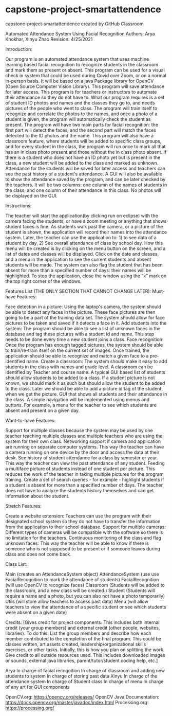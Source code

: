# capstone-project-smartattendence
capstone-project-smartattendence created by GitHub Classroom

Automated Attendance System Using Facial Recognition
Authors: Arya Khokhar, Xinyu Zhao
Revision: 4/25/2021

Introduction: 

Our program is an automated attendance system that uses machine learning based facial recognition to recognize students in the classroom and mark them as present or absent. This program can be used for a visual check in system that could be used during Covid over Zoom, or on a normal in-person basis. It will be based on a java Package library for OpenCV (Open Source Computer Vision Library). This program will save attendance for later access. This program is for teachers or instructors to automate their attendance so they do not have to.
 What our program requires is a set of student ID photos and names and the classes they go to, and needs pictures of the people who went to class. 
The program will train itself to recognize and correlate the photos to the names, and once a photo of a student is given, the program will automatically check the student as present. The program will have two main parts for facial recognition: the first part will detect the faces, and the second part will match the faces detected to the ID photos and the name. 
This program will also have a classroom feature, where students will be added to specific class groups, and for every student in the class, the program will run once to mark all that has an in class photo present and those without the in class photo absent. If there is a student who does not have an ID photo yet but is present in the class, a new student will be added to the class and marked as unknown. Attendance for the students will be saved for later access and teachers can see the past history of a student's attendance.
A GUI will also be available to show the attendance saved by the program, and can be later checked by the teachers. It will be two columns: one column of the names of students in the class, and one column of their attendance in this class. No photos will be displayed on the GUI. 

Instructions:

The teacher will start the application(by clicking run on eclipse) with the camera facing the students, or have a zoom meeting or anything that shows student faces is fine. As students walk past the camera, or a picture of the student is shown, the application will record their names into the attendance system. Later, the teacher can use the application to: 1) to see data of a student by day, 2) See overall attendance of class by school day. How this menu will be created is by clicking on the menu button on the screen, and a list of dates and classes will be displayed. Click on the date and classes, and a menu in the application to see the current students and absent students will be made. The system can also flag the student that has been absent for more than a specified number of days: their names will be highlighted. To stop the application, close the window using the “x” mark on the top right corner of the windows. 

Features List (THE ONLY SECTION THAT CANNOT CHANGE LATER):
Must-have Features:

Face detection in a picture: Using the laptop's camera, the system should be able to detect any faces in the picture. These face pictures are then going to be a part of the training data set. The system should allow for face pictures to be taken and saved if it detects a face in it.
Add students into the system: The program should be able to see a list of unknown faces in the database and tag these pictures with a student id and name. This step needs to be done every time a new student joins a class.
Face recognition: Once the program has enough tagged pictures, the system should be able to train/re-train itself on the current set of images. Once trained, the application should be able to recognize and match a given face to a pre-identified name. 
Create a classroom: The system should make it easy to add students in the class with names and grade level. A classroom can be identified by Teacher and course name. A typical GUI based list of students should allow students to be added to a class. If a student picture is not known, we should mark it as such but should allow the student to be added to the class. Later we should be able to add a picture id tag of the student, when we get the picture. 
 GUI that shows all students and their attendance in the class. A simple navigation will be implemented using menus and buttons. For example, a menu for the teacher to see which students are absent and present on a given day.

Want-to-have Features:

Support for multiple classes because the system may be used by one teacher teaching multiple classes and multiple teachers who are using the system for their own class.
Networking support if camera and application are running on separate computer systems. This way the teacher can have a camera running on one device by the door and access the data at their desk.
See history of student attendance for a class by semester or year. This way the teacher can view the past attendance of any student.
Feeding a multiface picture of students instead of one student per picture. This reduces the work of the teacher in taking multiple pictures for the program training. 
Create a set of search queries - for example - highlight students if a student is absent for more than a specified number of days. The teacher does not have to analyze the students history themselves and can get information about the student.

Stretch Features:

Create a website extension: Teachers can use the program with their designated school system so they do not have to transfer the information from the application to their school database.
Support for multiple cameras: Different types of cameras will be compatible with the software so there is no limitation for the teachers.
Continuous monitoring of the class and flag unknown faces: This way the teacher will be able to know if there is someone who is not supposed to be present or if someone leaves during class and does not come back. 

Class List:

Main (creates an AttendanceSystem object)
AttendanceSystem (use use FacialRecognition to mark the attendance of students)
FacialRecognition (will use OpenCV to recognize faces)
Classroom (Students will be added to the classroom, and a new class will be created.)
Student (Students will require a name and a photo, but you can also not have a photo temporarily)
Utils (will store allow teachers to access past data)
Menu (will allow teachers to view the attendance of a specific student or see which students were absent on a given date)

Credits:
[Gives credit for project components. This includes both internal credit (your group members) and external credit (other people, websites, libraries). To do this:
List the group members and describe how each member contributed to the completion of the final program. This could be classes written, art assets created, leadership/organizational skills exercises, or other tasks. Initially, this is how you plan on splitting the work.
Give credit to all outside resources used. This includes downloaded images or sounds, external java libraries, parent/tutor/student coding help, etc.]

Arya
In charge of facial recognition
In charge of classroom and adding new students to system
In charge of storing past data
Xinyu
In charge of the attendance system
In charge of Student class
In charge of menu 
In charge of any art for GUI components

OpenCV.org: https://opencv.org/releases/
OpenCV Java Documentation:  https://docs.opencv.org/master/javadoc/index.html
Processing.org: https://processing.org/ 



